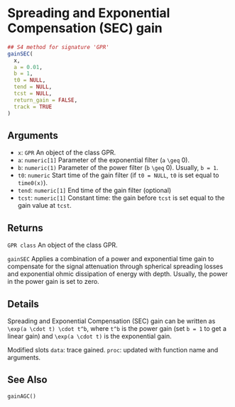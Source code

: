 # Spreading and Exponential Compensation (SEC) gain

```r
## S4 method for signature 'GPR'
gainSEC(
  x,
  a = 0.01,
  b = 1,
  t0 = NULL,
  tend = NULL,
  tcst = NULL,
  return_gain = FALSE,
  track = TRUE
)
```

## Arguments

- `x`: `GPR` An object of the class GPR.
- `a`: `numeric[1]` Parameter of the exponential filter (`a` `\geq` 0).
- `b`: `numeric(1)` Parameter of the power filter (`b` `\geq` 0). Usually, `b = 1`.
- `t0`: `numeric` Start time of the gain filter (if `t0 = NULL`, `t0` is set equal to `time0(x)`).
- `tend`: `numeric[1]` End time of the gain filter (optional)
- `tcst`: `numeric[1]` Constant time: the gain before `tcst` is set equal to the gain value at `tcst`.

## Returns

`GPR class` An object of the class GPR.

`gainSEC` Applies a combination of a power and exponential time gain to compensate for the signal attenuation through spherical spreading losses and exponential ohmic dissipation of energy with depth. Usually, the power in the power gain is set to zero.

## Details

Spreading and Exponential Compensation (SEC) gain can be written as `\exp(a \cdot t) \cdot t^b`, where `t^b` is the power gain (set `b = 1` to get a linear gain) and `\exp(a \cdot t)` is the exponential gain.

Modified slots `data`: trace gained. `proc`: updated with function name and arguments.

## See Also

`gainAGC()`